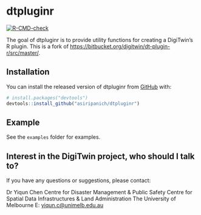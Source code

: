 
<!-- README.md is generated from README.Rmd. Please edit that file -->

# dtpluginr

<!-- badges: start -->

[![R-CMD-check](https://github.com/asiripanich/dtpluginr/workflows/R-CMD-check/badge.svg)](https://github.com/asiripanich/dtpluginr/actions)
<!-- badges: end -->

The goal of dtpluginr is to provide utility functions for creating a
DigiTwin’s R plugin. This is a fork of
<https://bitbucket.org/digitwin/dt-plugin-r/src/master/>.

## Installation

You can install the released version of dtpluginr from
[GitHub](https://github.com/) with:

``` r
# install.packages("devtools")
devtools::install_github("asiripanich/dtpluginr")
```

## Example

See the `examples` folder for examples.

## Interest in the DigiTwin project, who should I talk to?

If you have any questions or suggestions, please contact:

Dr Yiqun Chen Centre for Disaster Management & Public Safety Centre for
Spatial Data Infrastructures & Land Administration The University of
Melbourne E: <yiqun.c@unimelb.edu.au>
